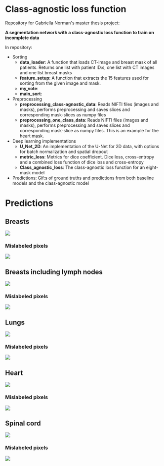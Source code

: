 # Class-agnostic loss function
Repository for Gabriella Norman's master thesis project: 

**A segmentation network with a class-agnostic loss function to train on incomplete data**

In repository:
- Sorting
  - **data_loader**: A function that loads CT-image and breast mask of all patients. Returns one list with patient ID:s, one list with CT images and one list breast masks
  - **feature_setup**: A function that extracts the 15 features used for sorting from the given image and mask. 
  - **my_vote**: 
  - **main_sort**: 
- Preprocessing
  - **preprocessing_class-agnostic_data**: Reads NIFTI files (images and masks), performs preprocessing and saves slices and corresponding mask-slices as numpy files
  - **preprocessing_one_class_data**: Reads NIFTI files (images and masks), performs preprocessing and saves slices and corresponding mask-slice as numpy files. This is an example for the heart mask.
- Deep learning implementations
  - **U_Net_2D**: An implementation of the U-Net for 2D data, with options for batch normalization and spatial dropout
  - **metric_loss**: Metrics for dice coefficient. Dice loss, cross-entropy and a combined loss function of dice loss and cross-entropy
  - **Class_agnostic_loss**: The class-agnostic loss function for an eight-mask model
- Predictions: Gif:s of ground truths and predictions from both baseline models and the class-agnostic model

# Predictions 

## Breasts

![](https://github.com/jebriella/Class-agnostic-loss-function/blob/master/Predictions/breast.gif)

### Mislabeled pixels

![](https://github.com/jebriella/Class-agnostic-loss-function/blob/master/Predictions/breast_error.gif)

## Breasts including lymph nodes

![](https://github.com/jebriella/Class-agnostic-loss-function/blob/master/Predictions/breast_ax.gif)

### Mislabeled pixels

![](https://github.com/jebriella/Class-agnostic-loss-function/blob/master/Predictions/breast_ax_error.gif)

## Lungs

![](https://github.com/jebriella/Class-agnostic-loss-function/blob/master/Predictions/lungs.gif)

### Mislabeled pixels

![](https://github.com/jebriella/Class-agnostic-loss-function/blob/master/Predictions/lungs_error.gif)

## Heart

![](https://github.com/jebriella/Class-agnostic-loss-function/blob/master/Predictions/heart.gif)

### Mislabeled pixels

![](https://github.com/jebriella/Class-agnostic-loss-function/blob/master/Predictions/heart_error.gif)

## Spinal cord

![](https://github.com/jebriella/Class-agnostic-loss-function/blob/master/Predictions/spinalcord.gif)

### Mislabeled pixels

![](https://github.com/jebriella/Class-agnostic-loss-function/blob/master/Predictions/spinalcord_error.gif)
